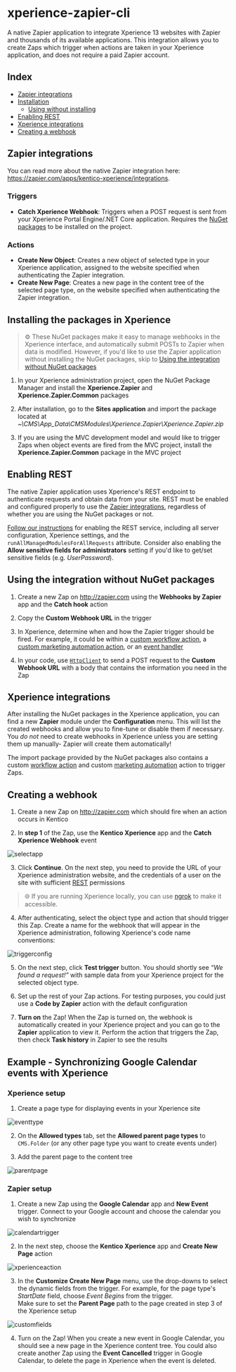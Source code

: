 # xperience-zapier-cli

A native Zapier application to integrate Xperience 13 websites with Zapier and thousands of its available applications. This integration allows you to create Zaps which trigger when actions are taken in your Xperience application, and does not require a paid Zapier account.

## Index

- [Zapier integrations](#zapier-integrations)
- [Installation](#installing-the-packages-in-xperience)
    - [Using without installing](#using-the-integration-without-nuget-packages)
- [Enabling REST](#enabling-rest)
- [Xperience integrations](#xperience-integrations)
- [Creating a webhook](#creating-a-webhook)


## Zapier integrations

You can read more about the native Zapier integration here: https://zapier.com/apps/kentico-xperience/integrations.

### Triggers

- __Catch Xperience Webhook__: Triggers when a POST request is sent from your Xperience Portal Engine/.NET Core application. Requires the [NuGet packages](#installing-the-packages-in-xperience) to be installed on the project.

### Actions

- __Create New Object__: Creates a new object of selected type in your Xperience application, assigned to the website specified when authenticating the Zapier integration.
- __Create New Page__: Creates a new page in the content tree of the selected page type, on the website specified when authenticating the Zapier integration.

## Installing the packages in Xperience

> :gear: These NuGet packages make it easy to manage webhooks in the Xperience interface, and automatically submit POSTs to Zapier when data is modified. However, if you'd like to use the Zapier application without installing the NuGet packages, skip to [Using the integration without NuGet packages](#using-the-integration-without-nuget-packages)

1. In your Xperience administration project, open the NuGet Package Manager and install the __Xperience.Zapier__ and __Xperience.Zapier.Common__ packages

2. After installation, go to the __Sites application__ and import the package located at _~\CMS\App_Data\CMSModules\Xperience.Zapier\Xperience.Zapier.zip_

3. If you are using the MVC development model and would like to trigger Zaps when object events are fired from the MVC project, install the __Xperience.Zapier.Common__ package in the MVC project

## Enabling REST

The native Zapier application uses Xperience's REST endpoint to authenticate requests and obtain data from your site. REST must be enabled and configured properly to use the [Zapier integrations](#zapier-integrations), regardless of whether you are using the NuGet packages or not.

[Follow our instructions](https://docs.xperience.io/k12sp/integrating-3rd-party-systems/kentico-rest-service/configuring-the-rest-service) for enabling the REST service, including all server configuration, Xperience settings, and the `runAllManagedModulesForAllRequests` attribute. Consider also enabling the __Allow sensitive fields for administrators__ setting if you'd like to get/set sensitive fields (e.g. _UserPassword_).


## Using the integration without NuGet packages

1. Create a new Zap on http://zapier.com using the __Webhooks by Zapier__ app and the __Catch hook__ action

1. Copy the __Custom Webhook URL__ in the trigger

1. In Xperience, determine when and how the Zapier trigger should be fired. For example, it could be within a [custom workflow action](https://docs.kentico.com/k12sp/configuring-kentico/configuring-the-environment-for-content-editors/configuring-workflows/designing-advanced-workflows/creating-custom-action-workflow-steps), a [custom marketing automation action](https://docs.kentico.com/k12sp/on-line-marketing-features/configuring-and-customizing-your-on-line-marketing-features/configuring-marketing-automation/developing-custom-marketing-automation-actions), or an [event handler](https://docs.kentico.com/k12sp/custom-development/handling-global-events)

1. In your code, use [`HttpClient`](https://docs.microsoft.com/en-us/dotnet/api/system.net.http.httpclient?view=netcore-3.1) to send a POST request to the __Custom Webhook URL__ with a body that contains the information you need in the Zap

## Xperience integrations

After installing the NuGet packages in the Xperience application, you can find a new __Zapier__ module under the __Configuration__ menu. This will list the created webhooks and allow you to fine-tune or disable them if necessary. You _do not_ need to create webhooks in Xperience unless you are setting them up manually- Zapier will create them automatically!

The import package provided by the NuGet packages also contains a custom [workflow action](https://docs.kentico.com/k12sp/configuring-kentico/configuring-the-environment-for-content-editors/configuring-workflows/designing-advanced-workflows/creating-custom-action-workflow-steps) and custom [marketing automation](https://docs.kentico.com/k12sp/on-line-marketing-features/configuring-and-customizing-your-on-line-marketing-features/configuring-marketing-automation/developing-custom-marketing-automation-actions) action to trigger Zaps.

## Creating a webhook

1. Create a new Zap on http://zapier.com which should fire when an action occurs in Kentico

2. In __step 1__ of the Zap, use the __Kentico Xperience__ app and the __Catch Xperience Webhook__ event

![selectapp](/assets/selectapp.png)

3. Click __Continue__. On the next step, you need to provide the URL of your Xperience administration website, and the credentials of a user on the site with sufficient [REST](https://docs.kentico.com/k12sp/integrating-3rd-party-systems/kentico-rest-service) permissions

> :globe_with_meridians: If you are running Xperience locally, you can use [ngrok](https://ngrok.com/) to make it accessible.

4. After authenticating, select the object type and action that should trigger this Zap. Create a name for the webhook that will appear in the Xperience administration, following Xperience's code name conventions:

![triggerconfig](/assets/triggerconfig.png)

5. On the next step, click __Test trigger__ button. You should shortly see _“We found a request!”_ with sample data from your Xperience project for the selected object type.

6. Set up the rest of your Zap actions. For testing purposes, you could just use a __Code by Zapier__ action with the default configuration

7. __Turn on__ the Zap! When the Zap is turned on, the webhook is automatically created in your Xperience project and you can go to the __Zapier__ application to view it. Perform the action that triggers the Zap, then check __Task history__ in Zapier to see the results

## Example - Synchronizing Google Calendar events with Xperience

### Xperience setup

1. Create a page type for displaying events in your Xperience site

![eventtype](/assets/eventtype.png)

2. On the __Allowed types__ tab, set the __Allowed parent page types__ to `CMS.Folder` (or any other page type you want to create events under)

3. Add the parent page to the content tree

![parentpage](/assets/parentpage.png)

### Zapier setup

1. Create a new Zap using the __Google Calendar__ app and __New Event__ trigger. Connect to your Google account and choose the calendar you wish to synchronize

![calendartrigger](/assets/calendartrigger.png)

2. In the next step, choose the __Kentico Xperience__ app and __Create New Page__ action

![xperienceaction](/assets/xperienceaction.png)

3. In the __Customize Create New Page__ menu, use the drop-downs to select the dynamic fields from the trigger. For example, for the page type's _StartDate_ field, choose _Event Begins_ from the trigger.  
Make sure to set the __Parent Page__ path to the page created in step 3 of the Xperience setup

![customfields](/assets/customfields.png)

4. Turn on the Zap! When you create a new event in Google Calendar, you should see a new page in the Xperience content tree. You could also create another Zap using the __Event Cancelled__ trigger in Google Calendar, to delete the page in Xperience when the event is deleted.